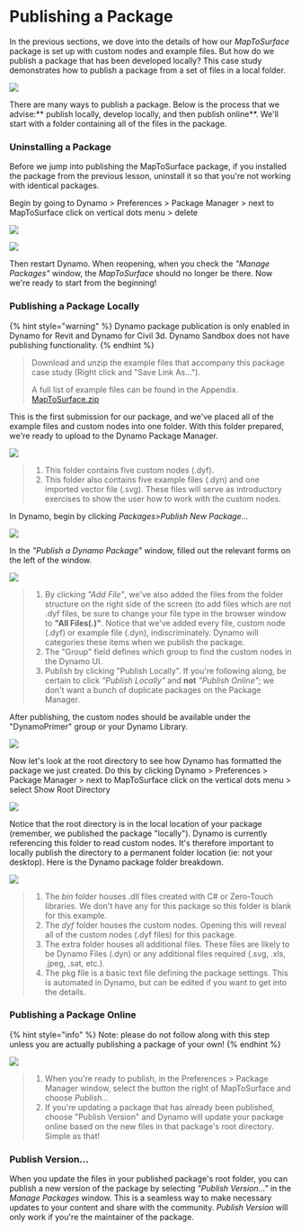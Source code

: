 # Publishing a Package

In the previous sections, we dove into the details of how our _MapToSurface_ package is set up with custom nodes and example files. But how do we publish a package that has been developed locally? This case study demonstrates how to publish a package from a set of files in a local folder.

![](<../../.gitbook/assets/publish a package - custom nodes 01.jpg>)

There are many ways to publish a package. Below is the process that we advise:\*\* publish locally, develop locally, and then publish online\*\*. We'll start with a folder containing all of the files in the package.

### Uninstalling a Package

Before we jump into publishing the MapToSurface package, if you installed the package from the previous lesson, uninstall it so that you're not working with identical packages.

Begin by going to Dynamo > Preferences > Package Manager > next to MapToSurface click on vertical dots menu > delete

![](<../../.gitbook/assets/publish a package - delete package.jpg>)

![](../../.gitbook/assets/uninstall.jpg)

Then restart Dynamo. When reopening, when you check the _"Manage Packages"_ window, the _MapToSurface_ should no longer be there. Now we're ready to start from the beginning!

### Publishing a Package Locally

{% hint style="warning" %}
Dynamo package publication is only enabled in Dynamo for Revit and Dynamo for Civil 3d. Dynamo Sandbox does not have publishing functionality.
{% endhint %}

> Download and unzip the example files that accompany this package case study (Right click and "Save Link As...").&#x20;
>
> A full list of example files can be found in the Appendix. [MapToSurface.zip](https://github.com/h-iL/ForkedDynamoPrimerReorganized/blob/main/11\_Packages/datasets/11-4/MapToSurface.zip)

This is the first submission for our package, and we've placed all of the example files and custom nodes into one folder. With this folder prepared, we're ready to upload to the Dynamo Package Manager.

![](<../../.gitbook/assets/publish a package - publish locally 01.jpg>)

> 1. This folder contains five custom nodes (.dyf).
> 2. This folder also contains five example files (.dyn) and one imported vector file (.svg). These files will serve as introductory exercises to show the user how to work with the custom nodes.

In Dynamo, begin by clicking _Packages>Publish New Package..._

![](<../../.gitbook/assets/publish a package - publish locally 02.jpg>)

In the _"Publish a Dynamo Package"_ window, filled out the relevant forms on the left of the window.

![](<../../.gitbook/assets/publish a package - publish locally 03.jpg>)

> 1. By clicking _"Add File"_, we've also added the files from the folder structure on the right side of the screen (to add files which are not .dyf files, be sure to change your file type in the browser window to **"All Files(**_**.**_**)"**. Notice that we've added every file, custom node (.dyf) or example file (.dyn), indiscriminately. Dynamo will categories these items when we publish the package.
> 2. The "Group" field defines which group to find the custom nodes in the Dynamo UI.
> 3. Publish by clicking "Publish Locally". If you're following along, be certain to click _"Publish Locally"_ and **not** _"Publish Online"_; we don't want a bunch of duplicate packages on the Package Manager.

After publishing, the custom nodes should be available under the "DynamoPrimer" group or your Dynamo Library.

![](<../../.gitbook/assets/publish a package - publish locally 04.jpg>)

Now let's look at the root directory to see how Dynamo has formatted the package we just created. Do this by clicking Dynamo > Preferences > Package Manager > next to MapToSurface click on the vertical dots menu > select Show Root Directory

![](<../../.gitbook/assets/publish a package - publish locally 05.jpg>)

Notice that the root directory is in the local location of your package (remember, we published the package "locally"). Dynamo is currently referencing this folder to read custom nodes. It's therefore important to locally publish the directory to a permanent folder location (ie: not your desktop). Here is the Dynamo package folder breakdown.

![](<../../.gitbook/assets/publish a package - publish locally 06.jpg>)

> 1. The _bin_ folder houses .dll files created with C# or Zero-Touch libraries. We don't have any for this package so this folder is blank for this example.
> 2. The _dyf_ folder houses the custom nodes. Opening this will reveal all of the custom nodes (.dyf files) for this package.
> 3. The extra folder houses all additional files. These files are likely to be Dynamo Files (.dyn) or any additional files required (.svg, .xls, .jpeg, .sat, etc.).
> 4. The pkg file is a basic text file defining the package settings. This is automated in Dynamo, but can be edited if you want to get into the details.

### Publishing a Package Online

{% hint style="info" %}
Note: please do not follow along with this step unless you are actually publishing a package of your own!
{% endhint %}

![](<../../.gitbook/assets/publish a package - publish online 01.jpg>)

> 1. When you're ready to publish, in the Preferences > Package Manager window, select the button the right of MapToSurface and choose _Publish..._
> 2. If you're updating a package that has already been published, choose "Publish Version" and Dynamo will update your package online based on the new files in that package's root directory. Simple as that!

### Publish Version...&#x20;

When you update the files in your published package's root folder, you can publish a new version of the package by selecting _"Publish Version..."_ in the _Manage Packages_ window. This is a seamless way to make necessary updates to your content and share with the community. _Publish Version_ will only work if you're the maintainer of the package.
